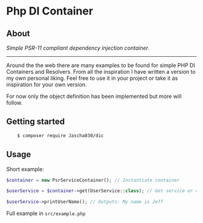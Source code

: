 # Php DI Container

## About

*Simple PSR-11 compliant dependency injection container.*

---
Around the the web there are many examples to be found for simple PHP DI Containers and Resolvers.
From all the inspiration I have written a version to my own personal liking.
Feel free to use it in your project or take it as inspiration for your own version.   

For now only the object definition has been implemented but more will follow.


## Getting started
```bash
    $ composer require Jascha030/dic
```

## Usage

Short example:

```php
$container = new PsrServiceContainer(); // Instantiate container

$userService = $container->get(UserService::class); // Get service or class instance.

$userService->printUserName(); // Outputs: My name is Jeff
```

Full example in `src/example.php`
